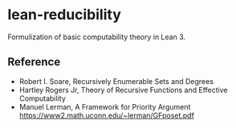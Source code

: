 # lean-reducibility
Formulization of basic computability theory in Lean 3.


## Reference
 * Robert I. Soare, Recursively Enumerable  Sets and Degrees
 * Hartley Rogers Jr, Theory of Recursive Functions and Effective Computability
 * Manuel Lerman, A Framework for Priority Argument
   https://www2.math.uconn.edu/~lerman/GFposet.pdf
